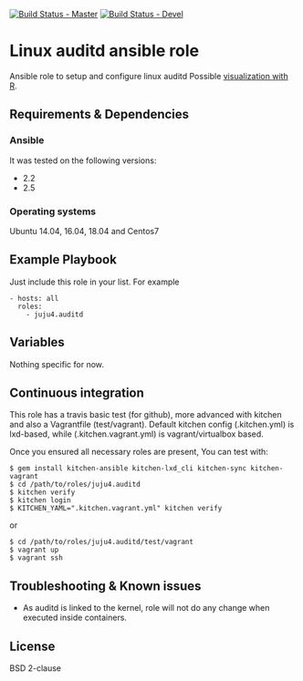 [![Build Status - Master](https://travis-ci.org/juju4/ansible-auditd.svg?branch=master)](https://travis-ci.org/juju4/ansible-auditd)
[![Build Status - Devel](https://travis-ci.org/juju4/ansible-auditd.svg?branch=devel)](https://travis-ci.org/juju4/ansible-auditd/branches)
# Linux auditd ansible role

Ansible role to setup and configure linux auditd
Possible [visualization with R](https://security-plus-data-science.blogspot.ca/2017/05/audit-record-fields-visualized.html).

## Requirements & Dependencies

### Ansible
It was tested on the following versions:
 * 2.2
 * 2.5

### Operating systems

Ubuntu 14.04, 16.04, 18.04 and Centos7

## Example Playbook

Just include this role in your list.
For example

```
- hosts: all
  roles:
    - juju4.auditd
```

## Variables

Nothing specific for now.

## Continuous integration

This role has a travis basic test (for github), more advanced with kitchen and also a Vagrantfile (test/vagrant).
Default kitchen config (.kitchen.yml) is lxd-based, while (.kitchen.vagrant.yml) is vagrant/virtualbox based.

Once you ensured all necessary roles are present, You can test with:
```
$ gem install kitchen-ansible kitchen-lxd_cli kitchen-sync kitchen-vagrant
$ cd /path/to/roles/juju4.auditd
$ kitchen verify
$ kitchen login
$ KITCHEN_YAML=".kitchen.vagrant.yml" kitchen verify
```
or
```
$ cd /path/to/roles/juju4.auditd/test/vagrant
$ vagrant up
$ vagrant ssh
```

## Troubleshooting & Known issues

* As auditd is linked to the kernel, role will not do any change when executed inside containers.

## License

BSD 2-clause

